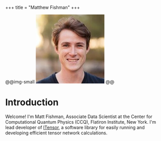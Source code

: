 +++
title = "Matthew Fishman"
+++

@@img-small ![](assets/Matthew-Fishman-Medium.jpg) @@

# Introduction

Welcome! I'm Matt Fishman, Associate Data Scientist at the Center for Computational Quantum Physics (CCQ), Flatiron Institute, New York. I'm lead developer of [ITensor](https://github.com/ITensor), a software library for easily running and developing efficient tensor network calculations.
